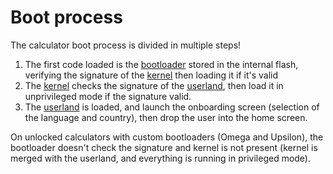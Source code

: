 # Boot process

The calculator boot process is divided in multiple steps!

1. The first code loaded is the [bootloader] stored in the internal flash,
   verifying the signature of the [kernel] then loading it if it's valid
2. The [kernel] checks the signature of the [userland], then load it in
   unprivileged mode if the signature valid.
3. The [userland] is loaded, and launch the onboarding screen (selection of the
   language and country), then drop the user into the home screen.

On unlocked calculators with custom bootloaders (Omega and Upsilon), the
bootloader doesn't check the signature and kernel is not present (kernel is
merged with the userland, and everything is running in privileged mode).

[bootloader]: bootloader.md
[kernel]: kernel.md
[userland]: userland.md

